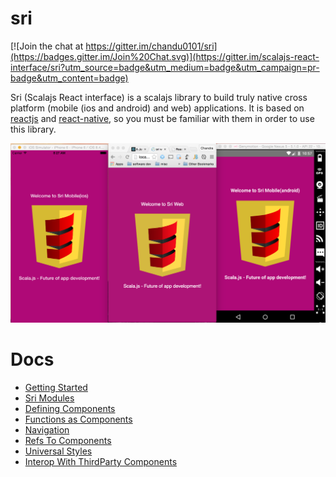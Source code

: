 # sri

[![Join the chat at https://gitter.im/chandu0101/sri](https://badges.gitter.im/Join%20Chat.svg)](https://gitter.im/scalajs-react-interface/sri?utm_source=badge&utm_medium=badge&utm_campaign=pr-badge&utm_content=badge)

Sri (Scalajs React interface) is a scalajs library to build truly native cross platform (mobile (ios and android) and web) applications. It is based on [reactjs](http://facebook.github.io/react/) and [react-native](https://facebook.github.io/react-native/), so you must be familiar with them in order to use this library.


![sri](sri.png)


# Docs

 - [Getting Started](./docs/GettingStarted.md)
 - [Sri Modules](./docs/SriModules.md)
 - [Defining Components](./docs/DefiningComponents.md)
 - [Functions as Components](./docs/StatelessFunctionComponents.md)
 - [Navigation](./docs/Navigation.md)
 - [Refs To Components](./docs/RefsToComponents.md)
 - [Universal Styles](./docs/UniversalStyles.md)
 - [Interop With ThirdParty Components](./docs/InteropWithThirdParty.md)